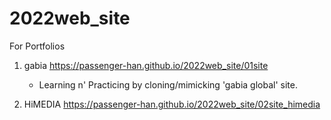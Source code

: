# 2022web_site
For Portfolios
1. gabia https://passenger-han.github.io/2022web_site/01site
    - Learning n' Practicing by cloning/mimicking 'gabia global' site.

2. HiMEDIA https://passenger-han.github.io/2022web_site/02site_himedia